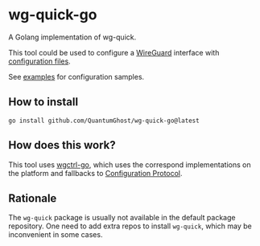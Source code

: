 # wg-quick-go

A Golang implementation of wg-quick.

This tool could be used to configure a [WireGuard](https://www.wireguard.com/) interface with 
[configuration files](https://git.zx2c4.com/WireGuard/about/src/tools/man/wg.8#CONFIGURATION%20FILE%20FORMAT).

See [examples](./examples) for configuration samples.

## How to install

```
go install github.com/QuantumGhost/wg-quick-go@latest
```

## How does this work?

This tool uses [wgctrl-go](https://github.com/WireGuard/wgctrl-go/), which uses the correspond 
implementations on the platform and fallbacks to 
[Configuration Protocol](https://www.wireguard.com/xplatform/#configuration-protocol).

## Rationale

The `wg-quick` package is usually not available in the default package repository. One need to add 
extra repos to install `wg-quick`, which may be inconvenient in some cases.
